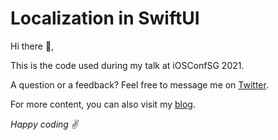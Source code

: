 # Localization in SwiftUI

Hi there 👋, 

This is the code used during my talk at iOSConfSG 2021. 

A question or a feedback? Feel free to message me on [Twitter](https://twitter.com/benoitpasquier_).

For more content, you can also visit my [blog](https://benoitpasquier.com).

_Happy coding ✌️_
